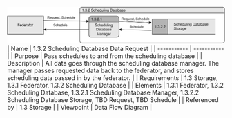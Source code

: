 ![1.3.2 Scheduling Database Data Request](TeamOneFiles/1.3.2%20Scheduling%20Database%20Data%20Request.svg)
<br>
| Name | 1.3.2 Scheduling Database Data Request |
| ----------- | ----------- |
| Purpose | Pass schedules to and from the scheduling database |
| Description | All data goes through the scheduling database manager. The manager passes requested data back to the federator, and stores scheduling data passed in by the federator. |
| Requirements | 1.3 Storage, 1.3.1 Federator, 1.3.2 Scheduling Database |
| Elements | 1.3.1 Federator, 1.3.2 Scheduling Database, 1.3.2.1 Scheduling Database Manager, 1.3.2.2 Scheduling Database Storage, TBD Request, TBD Schedule |
| Referenced by | 1.3 Storage |
| Viewpoint | Data Flow Diagram |
